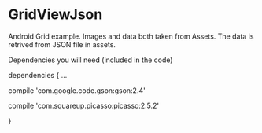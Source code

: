 # GridViewJson
Android Grid example. Images and data both taken from Assets. The data is retrived from JSON file in assets.

Dependencies you will need (included in the code)

dependencies {
...

compile 'com.google.code.gson:gson:2.4'

compile 'com.squareup.picasso:picasso:2.5.2'

}
